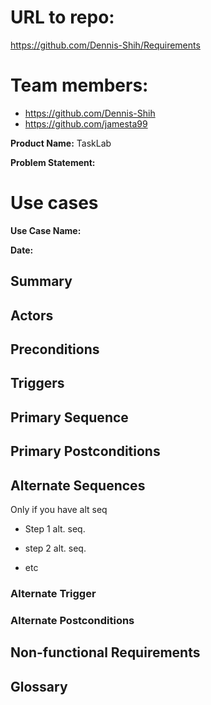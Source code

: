 # URL to repo:
https://github.com/Dennis-Shih/Requirements

# Team members:
* https://github.com/Dennis-Shih
* https://github.com/jamesta99


**Product Name:** TaskLab

**Problem Statement:**

# Use cases

**Use Case Name:**

**Date:**
## Summary
## Actors
## Preconditions
## Triggers
## Primary Sequence
## Primary Postconditions
## Alternate Sequences

Only if you have alt seq

* Step 1 alt. seq.

* step 2 alt. seq.

* etc

 

### Alternate Trigger

### Alternate Postconditions

 

## Non-functional Requirements

 

## Glossary
